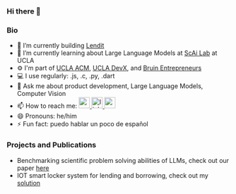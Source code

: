 ### Hi there 👋

### Bio
- 🔭 I’m currently building [Lendit](https://getlendit.com/)
- 🌱 I’m currently learning about Large Language Models at [ScAi Lab](https://scai.cs.ucla.edu/) at UCLA
- ⚙️  I'm part of [UCLA ACM](https://www.uclaacm.com/), [UCLA DevX](https://www.ucladevx.com/), and [Bruin Entrepreneurs](https://bruinentrepreneurs.org/)
- 💻 I use regularly: .js, .c, .py, .dart
- 💬 Ask me about product development, Large Language Models, Computer Vision
- 📫 How to reach me: <a href="https://twitter.com/ArjunRajLoomba"> <img height="25" width="25" src="https://cdn.simpleicons.org/twitter/#1DA1F2.svg" alt="gmail" title="gmail"/> 
</a><a href="https://www.linkedin.com/in/arjun-raj-loomba-63473719b/"> <img height="25" width="25" src="https://cdn.simpleicons.org/linkedin/#0A66C2.svg" alt="linkedin" title="linedin"/>
</a><a href="mailto:arjunrajloomba@g.ucla.edu"> <img height="25" width="25" src="https://cdn.simpleicons.org/gmail/#EA4335.svg" alt="gmail" title="gmail"/></a>
- 😄 Pronouns: he/him
- ⚡ Fun fact: puedo hablar un poco de español


### Projects and Publications
- Benchmarking scientific problem solving abilities of LLMs, check out our paper [here](https://openreview.net/forum?id=PJtwm0bBHn)
- IOT smart locker system for lending and borrowing, check out my [solution](https://devpost.com/software/lendit-0fh83x)

